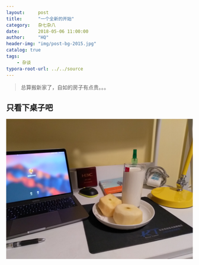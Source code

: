 ```yaml
---
layout:     post
title:      "一个全新的开始"
category:   杂七杂八
date:       2018-05-06 11:00:00
author:     "HQ"
header-img: "img/post-bg-2015.jpg"
catalog: true
tags:
    - 杂谈
typora-root-url: ../../source
---
```


> 总算搬新家了，自如的房子有点贵。。。


## 只看下桌子吧
![桌子](/images/4.jpg)



